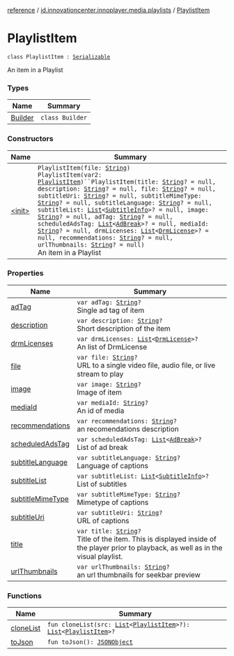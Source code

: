 [reference](../../index.md) / [id.innovationcenter.innoplayer.media.playlists](../index.md) / [PlaylistItem](./index.md)

# PlaylistItem

`class PlaylistItem : `[`Serializable`](https://developer.android.com/reference/java/io/Serializable.html)

An item in a Playlist

### Types

| Name | Summary |
|---|---|
| [Builder](-builder/index.md) | `class Builder` |

### Constructors

| Name | Summary |
|---|---|
| [&lt;init&gt;](-init-.md) | `PlaylistItem(file: `[`String`](https://kotlinlang.org/api/latest/jvm/stdlib/kotlin/-string/index.html)`)`<br>`PlaylistItem(var2: `[`PlaylistItem`](./index.md)`)``PlaylistItem(title: `[`String`](https://kotlinlang.org/api/latest/jvm/stdlib/kotlin/-string/index.html)`? = null, description: `[`String`](https://kotlinlang.org/api/latest/jvm/stdlib/kotlin/-string/index.html)`? = null, file: `[`String`](https://kotlinlang.org/api/latest/jvm/stdlib/kotlin/-string/index.html)`? = null, subtitleUri: `[`String`](https://kotlinlang.org/api/latest/jvm/stdlib/kotlin/-string/index.html)`? = null, subtitleMimeType: `[`String`](https://kotlinlang.org/api/latest/jvm/stdlib/kotlin/-string/index.html)`? = null, subtitleLanguage: `[`String`](https://kotlinlang.org/api/latest/jvm/stdlib/kotlin/-string/index.html)`? = null, subtitleList: `[`List`](https://kotlinlang.org/api/latest/jvm/stdlib/kotlin.collections/-list/index.html)`<`[`SubtitleInfo`](../../id.innovationcenter.innoplayer.media.captions/-subtitle-info/index.md)`>? = null, image: `[`String`](https://kotlinlang.org/api/latest/jvm/stdlib/kotlin/-string/index.html)`? = null, adTag: `[`String`](https://kotlinlang.org/api/latest/jvm/stdlib/kotlin/-string/index.html)`? = null, scheduledAdsTag: `[`List`](https://kotlinlang.org/api/latest/jvm/stdlib/kotlin.collections/-list/index.html)`<`[`AdBreak`](../../id.innovationcenter.innoplayer.media.ads/-ad-break/index.md)`>? = null, mediaId: `[`String`](https://kotlinlang.org/api/latest/jvm/stdlib/kotlin/-string/index.html)`? = null, drmLicenses: `[`List`](https://kotlinlang.org/api/latest/jvm/stdlib/kotlin.collections/-list/index.html)`<`[`DrmLicense`](../../id.innovationcenter.innoplayer.media.drm/-drm-license/index.md)`>? = null, recommendations: `[`String`](https://kotlinlang.org/api/latest/jvm/stdlib/kotlin/-string/index.html)`? = null, urlThumbnails: `[`String`](https://kotlinlang.org/api/latest/jvm/stdlib/kotlin/-string/index.html)`? = null)`<br>An item in a Playlist |

### Properties

| Name | Summary |
|---|---|
| [adTag](ad-tag.md) | `var adTag: `[`String`](https://kotlinlang.org/api/latest/jvm/stdlib/kotlin/-string/index.html)`?`<br>Single ad tag of item |
| [description](description.md) | `var description: `[`String`](https://kotlinlang.org/api/latest/jvm/stdlib/kotlin/-string/index.html)`?`<br>Short description of the item |
| [drmLicenses](drm-licenses.md) | `var drmLicenses: `[`List`](https://kotlinlang.org/api/latest/jvm/stdlib/kotlin.collections/-list/index.html)`<`[`DrmLicense`](../../id.innovationcenter.innoplayer.media.drm/-drm-license/index.md)`>?`<br>An list of DrmLicense |
| [file](file.md) | `var file: `[`String`](https://kotlinlang.org/api/latest/jvm/stdlib/kotlin/-string/index.html)`?`<br>URL to a single video file, audio file, or live stream to play |
| [image](image.md) | `var image: `[`String`](https://kotlinlang.org/api/latest/jvm/stdlib/kotlin/-string/index.html)`?`<br>Image of item |
| [mediaId](media-id.md) | `var mediaId: `[`String`](https://kotlinlang.org/api/latest/jvm/stdlib/kotlin/-string/index.html)`?`<br>An id of media |
| [recommendations](recommendations.md) | `var recommendations: `[`String`](https://kotlinlang.org/api/latest/jvm/stdlib/kotlin/-string/index.html)`?`<br>an recomendations description |
| [scheduledAdsTag](scheduled-ads-tag.md) | `var scheduledAdsTag: `[`List`](https://kotlinlang.org/api/latest/jvm/stdlib/kotlin.collections/-list/index.html)`<`[`AdBreak`](../../id.innovationcenter.innoplayer.media.ads/-ad-break/index.md)`>?`<br>List of ad break |
| [subtitleLanguage](subtitle-language.md) | `var subtitleLanguage: `[`String`](https://kotlinlang.org/api/latest/jvm/stdlib/kotlin/-string/index.html)`?`<br>Language of captions |
| [subtitleList](subtitle-list.md) | `var subtitleList: `[`List`](https://kotlinlang.org/api/latest/jvm/stdlib/kotlin.collections/-list/index.html)`<`[`SubtitleInfo`](../../id.innovationcenter.innoplayer.media.captions/-subtitle-info/index.md)`>?`<br>List of subtitles |
| [subtitleMimeType](subtitle-mime-type.md) | `var subtitleMimeType: `[`String`](https://kotlinlang.org/api/latest/jvm/stdlib/kotlin/-string/index.html)`?`<br>Mimetype of captions |
| [subtitleUri](subtitle-uri.md) | `var subtitleUri: `[`String`](https://kotlinlang.org/api/latest/jvm/stdlib/kotlin/-string/index.html)`?`<br>URL of captions |
| [title](title.md) | `var title: `[`String`](https://kotlinlang.org/api/latest/jvm/stdlib/kotlin/-string/index.html)`?`<br>Title of the item. This is displayed inside of the player prior to playback, as well as in the visual playlist. |
| [urlThumbnails](url-thumbnails.md) | `var urlThumbnails: `[`String`](https://kotlinlang.org/api/latest/jvm/stdlib/kotlin/-string/index.html)`?`<br>an url thumbnails for seekbar preview |

### Functions

| Name | Summary |
|---|---|
| [cloneList](clone-list.md) | `fun cloneList(src: `[`List`](https://kotlinlang.org/api/latest/jvm/stdlib/kotlin.collections/-list/index.html)`<`[`PlaylistItem`](./index.md)`>?): `[`List`](https://kotlinlang.org/api/latest/jvm/stdlib/kotlin.collections/-list/index.html)`<`[`PlaylistItem`](./index.md)`>?` |
| [toJson](to-json.md) | `fun toJson(): `[`JSONObject`](https://developer.android.com/reference/org/json/JSONObject.html) |
